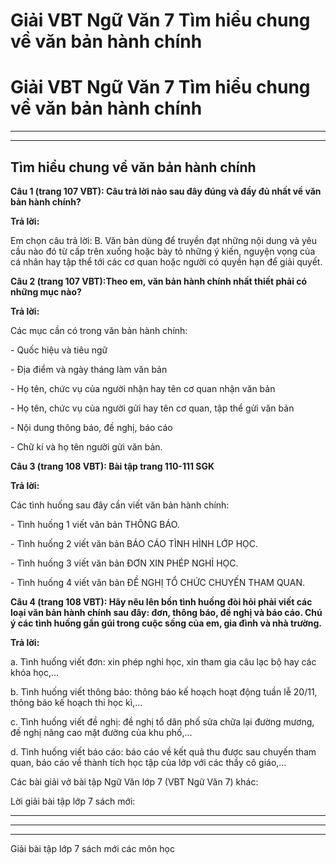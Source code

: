 # Giải VBT Ngữ Văn 7 Tìm hiểu chung về văn bản hành chính

# Giải VBT Ngữ Văn 7 Tìm hiểu chung về văn bản hành chính

* * *

* * *

## Tìm hiểu chung về văn bản hành chính

**Câu 1 (trang 107 VBT): Câu trả lời nào sau đây đúng và đầy đủ nhất về văn bản hành chính?**

**Trả lời:**

Em chọn câu trả lời: B. Văn bản dùng để truyền đạt những nội dung và yêu cầu nào đó từ cấp trên xuống hoặc bày tỏ những ý kiến, nguyện vọng của cá nhân hay tập thể tới các cơ quan hoặc người có quyền hạn để giải quyết. 

**Câu 2 (trang 107 VBT):Theo em, văn bản hành chính nhất thiết phải có những mục nào?**

**Trả lời:**

Các mục cần có trong văn bản hành chính: 

\- Quốc hiệu và tiêu ngữ

\- Địa điểm và ngày tháng làm văn bản

\- Họ tên, chức vụ của người nhận hay tên cơ quan nhận văn bản 

\- Họ tên, chức vụ của người gửi hay tên cơ quan, tập thể gửi văn bản

\- Nội dung thông báo, đề nghị, báo cáo

\- Chữ kí và họ tên người gửi văn bản. 

**Câu 3 (trang 108 VBT): Bài tập trang 110-111 SGK**

**Trả lời:**

Các tình huống sau đây cần viết văn bản hành chính: 

\- Tình huống 1 viết văn bản THÔNG BÁO.

\- Tình huống 2 viết văn bản BÁO CÁO TÌNH HÌNH LỚP HỌC.

\- Tình huống 3 viết văn bản ĐƠN XIN PHÉP NGHỈ HỌC.

\- Tình huống 4 viết văn bản ĐỀ NGHỊ TỔ CHỨC CHUYẾN THAM QUAN.

**Câu 4 (trang 108 VBT): Hãy nêu lên bốn tình huống đòi hỏi phải viết các loại văn bản hành chính sau đây: đơn, thông báo, đề nghị và báo cáo. Chú ý các tình huống gần gúi trong cuộc sống của em, gia đình và nhà trường.**

**Trả lời:**

a. Tình huống viết đơn: xin phép nghỉ học, xin tham gia câu lạc bộ hay các khóa học,…

b. Tình huống viết thông báo: thông báo kế hoạch hoạt động tuần lễ 20/11, thông báo kế hoạch thi học kì,…

c. Tình huống viết đề nghị: đề nghị tổ dân phố sửa chữa lại đường mương, đề nghị nâng cao mặt đường của khu phố,…

d. Tình huống viết báo cáo: báo cáo về kết quả thu được sau chuyến tham quan, báo cáo về thành tích học tập của lớp với các thầy cô giáo,…

Các bài giải vở bài tập Ngữ Văn lớp 7 (VBT Ngữ Văn 7) khác:

Lời giải bài tập lớp 7 sách mới:

* * *

* * *

* * *

Giải bài tập lớp 7 sách mới các môn học
